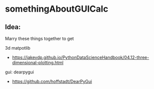 # somethingAboutGUICalc


## Idea:

Marry these things together to get 

3d matpotlib 
- https://jakevdp.github.io/PythonDataScienceHandbook/04.12-three-dimensional-plotting.html

gui: dearpygui
- https://github.com/hoffstadt/DearPyGui